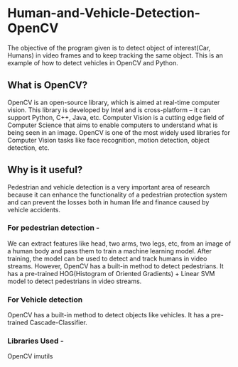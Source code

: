 # Human-and-Vehicle-Detection-OpenCV
The objective of the program given is to detect object of interest(Car, Humans) in video frames and to keep tracking the same object. This is an example of how to detect vehicles in OpenCV and Python.

## What is OpenCV?
OpenCV is an open-source library, which is aimed at real-time computer vision. This library is developed by Intel and is cross-platform – it can support Python, C++, Java, etc. Computer Vision is a cutting edge field of Computer Science that aims to enable computers to understand what is being seen in an image. OpenCV is one of the most widely used libraries for Computer Vision tasks like face recognition, motion detection, object detection, etc.

## Why is it useful?
Pedestrian and vehicle detection is a very important area of research because it can enhance the functionality of a pedestrian protection system and can prevent the losses both in human life and finance caused by vehicle accidents.

### For pedestrian detection -
We can extract features like head, two arms, two legs, etc, from an image of a human body and pass them to train a machine learning model. After training, the model can be used to detect and track humans in video streams. However, OpenCV has a built-in method to detect pedestrians. It has a pre-trained HOG(Histogram of Oriented Gradients) + Linear SVM model to detect pedestrians in video streams.

### For Vehicle detection
OpenCV has a built-in method to detect objects like vehicles. It has a pre-trained Cascade-Classifier.

### Libraries Used - 
OpenCV
imutils
